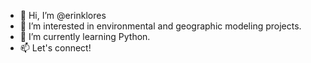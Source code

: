 - 👋 Hi, I’m @erinklores
- 👀 I’m interested in environmental and geographic modeling projects.
- 🌱 I’m currently learning Python.
- 📫 Let's connect!

<!---
erinklores/erinklores is a ✨ special ✨ repository because its `README.md` (this file) appears on your GitHub profile.
You can click the Preview link to take a look at your changes.
--->
